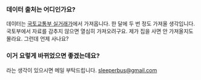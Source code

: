 ### 데이터 출처는 어디인가요?
데이터는 [국토교통부 실거래가](http://rt.molit.go.kr/)에서 가져옵니다. 한 달에 두 번 정도 가져올 생각입니다. 국토부에서 자료를 감추지 않으면 열심히 가져오려구요. 제가 집을 사면 안 가져올지도 몰라요. 그런데 언제 사나요?  

### 이거 요렇게 바뀌었으면 좋겠는데요?
라는 생각이 있으시면 메일 부탁드립니다. <sleeperbus@gmail.com>

